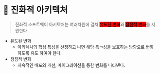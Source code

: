 # 🌱 진화적 아키텍처

> 진화적 소프트웨어 아키텍처는 여러차원에 걸처 <mark style="background-color:red;">유도된 변화</mark>와 <mark style="background-color:red;">점진적 변화</mark>를 지원한다

* 유도된 변화
  * 아키텍처의 핵심 특성을 선정하고 나면 해당 특ㄱ성을 보호하는 방향으로 변화하도록 유도 하여야 한다.
* 점짐적 변화
  * 지속적인 배포와 개선, 마이그레이션을 통한 변화를 나타낸다.

